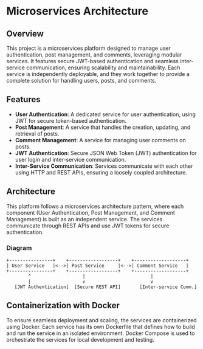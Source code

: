 # Microservices Architecture

## Overview

This project is a microservices platform designed to manage user authentication, post management, and comments, leveraging modular services. It features secure JWT-based authentication and seamless inter-service communication, ensuring scalability and maintainability. Each service is independently deployable, and they work together to provide a complete solution for handling users, posts, and comments.

## Features

- **User Authentication**: A dedicated service for user authentication, using JWT for secure token-based authentication.
- **Post Management**: A service that handles the creation, updating, and retrieval of posts.
- **Comment Management**: A service for managing user comments on posts.
- **JWT Authentication**: Secure JSON Web Token (JWT) authentication for user login and inter-service communication.
- **Inter-Service Communication**: Services communicate with each other using HTTP and REST APIs, ensuring a loosely coupled architecture.

## Architecture

This platform follows a microservices architecture pattern, where each component (User Authentication, Post Management, and Comment Management) is built as an independent service. The services communicate through REST APIs and use JWT tokens for secure authentication.

### Diagram

```plaintext
+----------------+    +------------------+    +-------------------+
| User Service   |<-->| Post Service     |<-->| Comment Service   |
+----------------+    +------------------+    +-------------------+
        ^                   |                        |
        |                   v                        v
   [JWT Authentication]  [Secure REST API]       [Inter-service Comm.]
```

## Containerization with Docker

To ensure seamless deployment and scaling, the services are containerized using Docker. Each service has its own Dockerfile that defines how to build and run the service in an isolated environment. Docker Compose is used to orchestrate the services for local development and testing.
